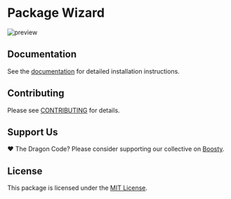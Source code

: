 # Package Wizard

![preview](https://preview.dragon-code.pro/The%20Dragon%20Code/Documentation.svg?pretty-title=0&mode=light)

## Documentation

See the [documentation](https://package-wizard.com) for detailed installation instructions.

## Contributing

Please see [CONTRIBUTING](https://package-wizard.com/contributions.html) for details.

## Support Us

❤️ The Dragon Code? Please consider supporting our collective on [Boosty](https://boosty.to/dragon-code).

## License

This package is licensed under the [MIT License](https://package-wizard.com/license.html).
